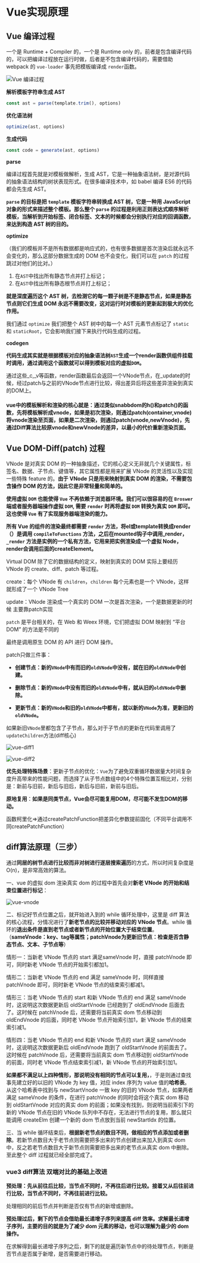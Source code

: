 # Vue实现原理

## Vue 编译过程

一个是 Runtime + Compiler 的，一个是 Runtime only 的，前者是包含编译代码的，可以把编译过程放在运行时做，后者是不包含编译代码的，需要借助 webpack 的 `vue-loader` 事先把模板编译成 `render`函数。

![Vue 编译过程](../../.vuepress/public/images/vue-compile.png)

**解析模板字符串生成 AST**

```js
const ast = parse(template.trim(), options)
```

**优化语法树**

```js
optimize(ast, options)
```

**生成代码**

```js
const code = generate(ast, options)
```

**parse**

编译过程首先就是对模板做解析，生成 AST，它是一种抽象语法树，是对源代码的抽象语法结构的树状表现形式。在很多编译技术中，如 babel 编译 ES6 的代码都会先生成 AST。

**`parse` 的目标是把 `template` 模板字符串转换成 AST 树，它是一种用 JavaScript 对象的形式来描述整个模板。那么整个 `parse` 的过程是利用正则表达式顺序解析模板，当解析到开始标签、闭合标签、文本的时候都会分别执行对应的回调函数，来达到构造 AST 树的目的。**

**optimize**

（我们的模板并不是所有数据都是响应式的，也有很多数据是首次渲染后就永远不会变化的，那么这部分数据生成的 DOM 也不会变化，我们可以在 `patch` 的过程跳过对他们的比对。）

1. 在`AST`中找出所有静态节点并打上标记；
2. 在`AST`中找出所有静态根节点并打上标记；

**就是深度遍历这个 AST 树，去检测它的每一颗子树是不是静态节点，如果是静态节点则它们生成 DOM 永远不需要改变，这对运行时对模板的更新起到极大的优化作用。**

我们通过 `optimize` 我们把整个 AST 树中的每一个 AST 元素节点标记了 `static` 和 `staticRoot`，它会影响我们接下来执行代码生成的过程。

**codegen**

**代码生成其实就是根据模板对应的抽象语法树`AST`生成一个render函数供组件挂载时调用，通过调用这个函数就可以得到模板对应的虚拟`DOM`。**

通过这些_c,_v等函数，render函数最后会返回一个VNode节点，在_update的时候，经过patch与之前的VNode节点进行比较，得出差异后将这些差异渲染到真实的DOM上。

#### vue中的模板解析和渲染的核心就是：**通过类似snabbdom的h()和patch()的函数，先将模板解析成vnode，如果是初次渲染，则通过patch(container,vnode)将vnode渲染至页面，如果是二次渲染，则通过patch(vnode,newVnode)，先通过Diff算法比较原vnode和newVnode的差异，以最小的代价重新渲染页面。**

## Vue DOM-Diff(patch) 过程

 VNode 是对真实 DOM 的一种抽象描述，它的核心定义无非就几个关键属性，标签名、数据、子节点、键值等，其它属性都是用来扩展 VNode 的灵活性以及实现一些特殊 feature 的。**由于 VNode 只是用来映射到真实 DOM 的渲染，不需要包含操作 DOM 的方法，因此它是非常轻量和简单的。**

**使用虚拟 `DOM` 也能使得 `Vue` 不再依赖于浏览器环境。我们可以很容易的在 `Broswer` 端或者服务器端操作虚拟 `DOM`, 需要 `render` 时再将虚拟 `DOM` 转换为真实 `DOM` 即可。这也使得 `Vue` 有了实现服务器端渲染的能力。**

**所有 Vue 的组件的渲染最终都需要 `render` 方法，将el或template转换成render（）是调用 `compileToFunctions` 方法，之后在mounted钩子中调用_render，`_render` 方法是实例的一个私有方法，它用来把实例渲染成一个虚拟 Node，render会调用后面的createElement。**

Virtual DOM 除了它的数据结构的定义，映射到真实的 DOM 实际上要经历 VNode 的 create、diff、patch 等过程。

create：每个 VNode 有 `children`，`children` 每个元素也是一个 VNode，这样就形成了一个 VNode Tree

update：VNode 渲染成一个真实的 DOM  一次是首次渲染，一个是数据更新的时候  主要靠patch实现

`patch` 是平台相关的，在 Web 和 Weex 环境，它们把虚拟 DOM 映射到 “平台 DOM” 的方法是不同的

最终是调用原生 DOM 的 API 进行 DOM 操作。

patch只做三件事：

- **创建节点：新的`VNode`中有而旧的`oldVNode`中没有，就在旧的`oldVNode`中创建。**

- **删除节点：新的`VNode`中没有而旧的`oldVNode`中有，就从旧的`oldVNode`中删除。**

- **更新节点：新的`VNode`和旧的`oldVNode`中都有，就以新的`VNode`为准，更新旧的`oldVNode`。**

如果新旧`VNode`里都包含了子节点，那么对于子节点的更新在代码里调用了`updateChildren`方法(diff核心)

![vue-diff1](../../.vuepress/public/images/vue-diff1.png)

![vue-diff2](../../.vuepress/public/images/vue-diff2.png)

**优先处理特殊场景**：更新子节点的优化：`Vue`为了避免双重循环数据量大时间复杂度升高带来的性能问题，而选择了从子节点数组中的4个特殊位置互相比对，分别是：新前与旧前，新后与旧后，新后与旧前，新前与旧后。

**原地复用**：**如果是同类节点，Vue会尽可能复用DOM，尽可能不发生DOM的移动。**

函数柯里化=>通过createPatchFunction把差异化参数提前固化（不同平台调用不同createPatchFunction）

## diff算法原理（三步）

通过**同层的树节点进行比较而非对树进行逐层搜索遍历**的方式，所以时间复杂度是O(n)，是非常高效的算法。

一、vue 的虚拟 dom 渲染真实 dom 的过程中首先会对**新老 VNode 的开始和结束位置进行标记**：

![vue-vnode](../../.vuepress/public/images/vue-vnode.png)

二、标记好节点位置之后，就开始进入到的 while 循环处理中，这里是 diff 算法的核心流程，分情况进行了**新老节点的比较并移动对应的 VNode 节点**。while 循环的**退出条件是直到老节点或者新节点的开始位置大于结束位置**。（**sameVnode：key、tag等属性；patchVnode为更新旧节点：检查是否含静态节点、文本、子节点等**）

情形一：当新老 VNode 节点的 start 满足sameVnode 时，直接 patchVnode 即可，同时新老 VNode 节点的开始索引都加1。

情形二：当新老 VNode 节点的 end 满足 sameVnode 时，同样直接 patchVnode 即可，同时新老 VNode 节点的结束索引都减1。

情形三：当老 VNode 节点的 start 和新 VNode 节点的 end 满足 sameVnode 时，这说明这次数据更新后 oldStartVnode 已经跑到了 oldEndVnode 后面去了。这时候在 patchVnode 后，还需要将当前真实 dom 节点移动到 oldEndVnode 的后面，同时老 VNode 节点开始索引加1，新 VNode 节点的结束索引减1。

情形四：当老 VNode 节点的 end 和新 VNode 节点的 start 满足 sameVnode 时，这说明这次数据更新后 oldEndVnode 跑到了 oldStartVnode 的前面去了。这时候在 patchVnode 后，还需要将当前真实 dom 节点移动到 oldStartVnode 的前面，同时老 VNode 节点结束索引减1，新 VNode 节点的开始索引加1。

**如果都不满足以上四种情形，那说明没有相同的节点可以复用，**，于是则通过查找事先建立好的以旧的 VNode 为 key 值，对应 index 序列为 value 值的**哈希表**。从这个哈希表中找到与 newStartVnode 一致 key 的旧的 VNode 节点，如果两者满足 sameVnode 的条件，在进行 patchVnode 的同时会将这个真实 dom 移动到 oldStartVnode 对应的真实 dom 的前面；如果没有找到，则说明当前索引下的新的 VNode 节点在旧的 VNode 队列中不存在，无法进行节点的复用，那么就只能调用 createElm 创建一个新的 dom 节点放到当前 newStartIdx 的位置。

三、当 while 循环结束后，**根据新老节点的数目不同，做相应的节点添加或者删除**。若新节点数目大于老节点则需要把多出来的节点创建出来加入到真实 dom 中，反之若老节点数目大于新节点则需要把多出来的老节点从真实 dom 中删除。至此整个 diff 过程就已经全部完成了。

### vue3 diff算法 双端对比的基础上改进

**预处理：先从前往后比较，当节点不同时，不再往后进行比较。接着又从后往前进行比较，当节点不同时，不再往前进行比较。**

处理相同的前后节点并判断是否仅有节点的新增或删除。

**预处理过后，剩下的节点会借助最长递增子序列来提高 diff 效率。求解最长递增子序列，主要的目的就是为了减少 dom 元素的移动，也可以理解为最少的 dom 操作。**

在求解得到最长递增子序列之后，剩下的就是遍历新节点中的待处理节点，判断是否节点是否属于新增，是否需要进行移动。
